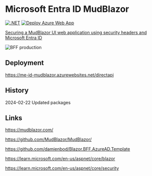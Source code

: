 # Microsoft Entra ID MudBlazor

[![.NET](https://github.com/damienbod/MicrosoftEntraIDMudBlazor/actions/workflows/dotnet.yml/badge.svg)](https://github.com/damienbod/MicrosoftEntraIDMudBlazor/actions/workflows/dotnet.yml)  [![Deploy Azure Web App](https://github.com/damienbod/MicrosoftEntraIDMudBlazor/actions/workflows/azure-webapps-dotnet-core.yml/badge.svg)](https://github.com/damienbod/MicrosoftEntraIDMudBlazor/actions/workflows/azure-webapps-dotnet-core.yml)

[Securing a MudBlazor UI web application using security headers and Microsoft Entra ID](https://damienbod.com/2023/12/13/securing-a-mudblazor-ui-web-application-using-security-headers-and-microsoft-entra-id/)

![BFF production](https://github.com/damienbod/MicrosoftEntraIDMudBlazor/blob/main/images/secure-mudblazor_01.png)


## Deployment 

https://me-id-mudblazor.azurewebsites.net/directapi

## History

2024-02-22 Updated packages

## Links

https://mudblazor.com/

https://github.com/MudBlazor/MudBlazor/

https://github.com/damienbod/Blazor.BFF.AzureAD.Template

https://learn.microsoft.com/en-us/aspnet/core/blazor

https://learn.microsoft.com/en-us/aspnet/core/security
